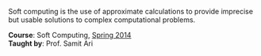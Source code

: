 Soft computing is the use of approximate calculations to provide imprecise but
usable solutions to complex computational problems.

**Course**: Soft Computing, [Spring 2014]<br>
**Taught by**: Prof. Samit Ari

[Spring 2014]: https://github.com/nitrece/semester-8
